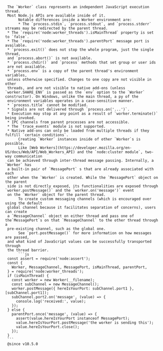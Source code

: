     The `Worker` class represents an independent JavaScript execution thread.
     Most Node.js APIs are available inside of it.
          Notable differences inside a Worker environment are:
          * The `process.stdin`, `process.stdout`, and `process.stderr` streams may be redirected by the parent thread.
     * The `require('node:worker_threads').isMainThread` property is set to `false`.
     * The `require('node:worker_threads').parentPort` message port is available.
     * `process.exit()` does not stop the whole program, just the single thread,
     and `process.abort()` is not available.
     * `process.chdir()` and `process` methods that set group or user ids
     are not available.
     * `process.env` is a copy of the parent thread's environment variables,
     unless otherwise specified. Changes to one copy are not visible in other
     threads, and are not visible to native add-ons (unless `worker.SHARE_ENV` is passed as the `env` option to the `Worker` constructor). On Windows, unlike the main thread, a py of the
     environment variables operates in a case-sensitive manner.
     * `process.title` cannot be modified.
     * Signals are not delivered through `process.on('...')`.
     * Execution may stop at any point as a result of `worker.terminate()` being invoked.
     * IPC channels from parent processes are not accessible.
     * The `trace_events` module is not supported.
     * Native add-ons can only be loaded from multiple threads if they fulfill `certain conditions`.
          Creating `Worker` instances inside of other `Worker`s is possible.
          Like [Web Workers](https://developer.mozilla.org/en-US/docs/Web/API/Web_Workers_API) and the `node:cluster module`, two-way communication
     can be achieved through inter-thread message passing. Internally, a `Worker` has
     a built-in pair of `MessagePort` s that are already associated with each
     other when the `Worker` is created. While the `MessagePort` object on the parent
     side is not directly exposed, its functionalities are exposed through `worker.postMessage()` and the `worker.on('message')` event
     on the `Worker` object for the parent thread.
          To create custom messaging channels (which is encouraged over using the default
     global channel because it facilitates separation of concerns), users can create
     a `MessageChannel` object on either thread and pass one of the`MessagePort`s on that `MessageChannel` to the other thread through a
     pre-existing channel, such as the global one.
          See `port.postMessage()` for more information on how messages are passed,
     and what kind of JavaScript values can be successfully transported through
     the thread barrier.
          ```js
     const assert = require('node:assert');
     const {
       Worker, MessageChannel, MessagePort, isMainThread, parentPort,
     } = require('node:worker_threads');
     if (isMainThread) {
       const worker = new Worker(__filename);
       const subChannel = new MessageChannel();
       worker.postMessage({ hereIsYourPort: subChannel.port1 }, [subChannel.port1]);
       subChannel.port2.on('message', (value) => {
         console.log('received:', value);
       });
     } else {
       parentPort.once('message', (value) => {
         assert(value.hereIsYourPort instanceof MessagePort);
         value.hereIsYourPort.postMessage('the worker is sending this');
         value.hereIsYourPort.close();
       });
     }
     ```
     @since v10.5.0

